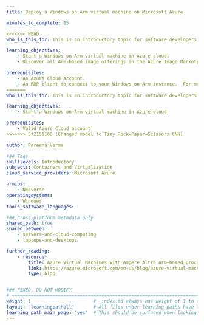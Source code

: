 ```yaml
---
title: Deploy a Windows on Arm virtual machine on Microsoft Azure

minutes_to_complete: 15

<<<<<<< HEAD
who_is_this_for: This is an introductory topic for software developers interested using Windows on Arm in the Azure cloud.

learning_objectives: 
    - Start a Windows on Arm virtual machine in Azure cloud.
    - Discover all Arm-based image offerings in the Azure Image Marketplace. 

prerequisites:
    - An Azure Cloud account.
    - An RDP client to connect to your Windows on Arm instance.  For more info on RDP clients, see [Remote Desktop clients for Remote Desktop Services and remote PCs](https://learn.microsoft.com/en-us/windows-server/remote/remote-desktop-services/clients/remote-desktop-clients) to get started.
=======
who_is_this_for: This is an introductory topic for software developers interested using Windows on Arm in the cloud.

learning_objectives: 
    - Start a Windows on Arm virtual machine in Azure cloud

prerequisites:
    - Valid Azure Cloud account
>>>>>>> 5f2151168 (Changed model to Tiny Rock–Paper–Scissors CNN)

author: Pareena Verma

### Tags
skilllevels: Introductory
subjects: Containers and Virtualization
cloud_service_providers: Microsoft Azure

armips:
    - Neoverse
operatingsystems:
    - Windows
tools_software_languages:

### Cross-platform metadata only
shared_path: true
shared_between:
    - servers-and-cloud-computing
    - laptops-and-desktops

further_reading:
    - resource:
        title: Azure Virtual Machines with Ampere Altra Arm–based processors
        link: https://azure.microsoft.com/en-us/blog/azure-virtual-machines-with-ampere-altra-arm-based-processors-generally-available/
        type: blog


### FIXED, DO NOT MODIFY
# ================================================================================
weight: 1                       # _index.md always has weight of 1 to order correctly
layout: "learningpathall"       # All files under learning paths have this same wrapper
learning_path_main_page: "yes"  # This should be surfaced when looking for related content. Only set for _index.md of learning path content.
---
```

